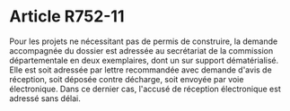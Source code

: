 # Article R752-11

Pour les projets ne nécessitant pas de permis de construire, la demande accompagnée du dossier est adressée au secrétariat de la commission départementale en deux exemplaires, dont un sur support dématérialisé. Elle est soit adressée par lettre recommandée avec demande d'avis de réception, soit déposée contre décharge, soit envoyée par voie électronique. Dans ce dernier cas, l'accusé de réception électronique est adressé sans délai.
